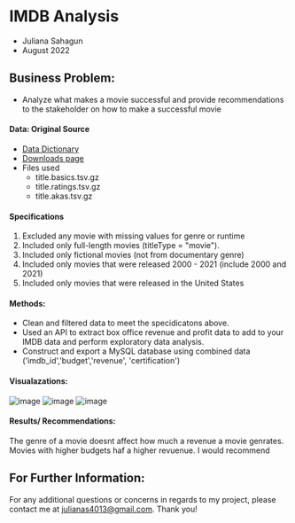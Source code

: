 # IMDB Analysis
- Juliana Sahagun
- August 2022
 ## Business Problem:
- Analyze what makes a movie successful and provide recommendations to the stakeholder on how to make a successful movie

#### Data: Original Source

  - [Data Dictionary](https://www.imdb.com/interfaces/)
  - [Downloads page](https://datasets.imdbws.com/)
  - Files used
    - title.basics.tsv.gz
    - title.ratings.tsv.gz
    - title.akas.tsv.gz
#### Specifications
1. Excluded any movie with missing values for genre or runtime
2. Included only full-length movies (titleType = "movie").
3. Included only fictional movies (not from documentary genre)
4. Included only movies that were released 2000 - 2021 (include 2000 and 2021)
5. Included only movies that were released in the United States
#### Methods:
- Clean and filtered data to meet the specidicatons above.
- Used an API to extract box office revenue and profit data to add to your IMDB data and perform exploratory data analysis.
- Construct and export a MySQL database using combined data ('imdb_id','budget','revenue', 'certification')
#### Visualazations:
![image](https://user-images.githubusercontent.com/104885846/193429754-0f70ce74-c59f-49de-871e-27a341d4ffc6.png)
![image](https://user-images.githubusercontent.com/104885846/193429770-4328e4d5-a9da-427a-9718-5237a946e636.png)
![image](https://user-images.githubusercontent.com/104885846/193429779-1a54fdeb-a65a-4701-8901-b1f48cbb6e5e.png)

#### Results/ Recommendations:
The genre of a movie doesnt affect how much a revenue a movie genrates. Movies with higher budgets haf a higher revuenue. I would recommend 
## For Further Information:
For any additional questions or concerns in regards to my project, please contact me at julianas4013@gmail.com. Thank you!
